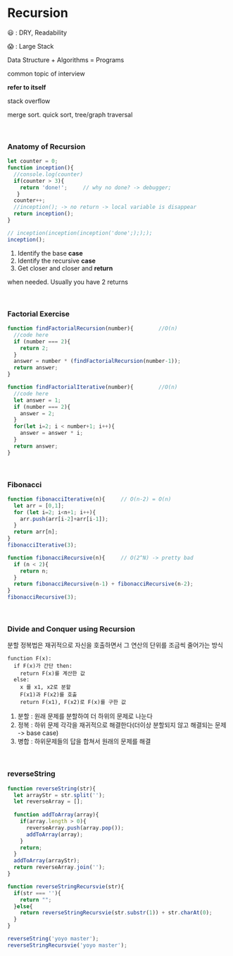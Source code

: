 # Recursion

😃 : DRY, Readability

😱 : Large Stack

Data Structure + Algorithms = Programs

common topic of interview

**refer to itself**

stack overflow

merge sort. quick sort, tree/graph traversal

<br/>

### Anatomy of Recursion

```javascript
let counter = 0;
function inception(){
  //console.log(counter)
  if(counter > 3){
    return 'done!';		// why no done? -> debugger;
   }
  counter++;
  //inception(); -> no return -> local variable is disappear
  return inception();
}

// inception(inception(inception('done';);););
inception();
```

1. Identify the base **case**
2. Identify the recursive **case**
3. Get closer and closer and **return**

when needed. Usually you have 2 returns

<br/>

### Factorial Exercise

```javascript
function findFactorialRecursion(number){		//O(n)
  //code here
  if (number === 2){
    return 2;
  }
  answer = number * (findFactorialRecursion(number-1));
  return answer;
}

function findFactorialIterative(number){		//O(n)
  //code here
  let answer = 1;
  if (number === 2){
    answer = 2;
  }
  for(let i=2; i < number+1; i++){
    answer = answer * i;
  }
  return answer;
}
```

<br/>

### Fibonacci

```javascript
function fibonacciIterative(n){		// O(n-2) = O(n)
  let arr = [0,1];
  for (let i=2; i<n+1; i++){
    arr.push(arr[i-2]+arr[i-1]);
  }
  return arr[n];
}
fibonacciIterative(3);

function fibonacciRecursive(n){		// O(2^N) -> pretty bad 
  if (n < 2){
    return n;
  }
  return fibonacciRecursive(n-1) + fibonacciRecursive(n-2);
}
fibonacciRecursive(3);
```

<br/>

### Divide and Conquer using Recursion

분할 정복법은 재귀적으로 자신을 호출하면서 그 연산의 단위를 조금씩 줄어가는 방식

```
function F(x):
  if F(x)가 간단 then:
    return F(x)를 계산한 값
  else:
    x 를 x1, x2로 분할
    F(x1)과 F(x2)를 호출
    return F(x1), F(x2)로 F(x)를 구한 값
```

1. 분할 : 원래 문제를 분할하여 더 하위의 문제로 나눈다
2. 정복 : 하위 문제 각각을 재귀적으로 해결한다(더이상 분할되지 않고 해결되는 문제 -> base case)
3. 병합 : 하위문제들의 답을 합쳐서 원래의 문제를 해결

<br/>

### reverseString

```javascript
function reverseString(str){
  let arrayStr = str.split('');
  let reverseArray = [];
  
  function addToArray(array){
    if(array.length > 0){
      reverseArray.push(array.pop());
      addToArray(array);
    }
    return;
  }
  addToArray(arrayStr);
  return reverseArray.join('');
}

function reverseStringRecursvie(str){
  if(str === ''){
    return "";
  }else{
    return reverseStringRecursvie(str.substr(1)) + str.charAt(0);
  }
}

reverseString('yoyo master');
reverseStringRecursvie('yoyo master');
```

<br/>

